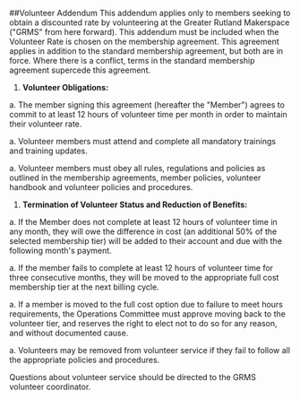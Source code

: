 ##Volunteer Addendum
This addendum applies only to members seeking to obtain a discounted rate by volunteering at the Greater Rutland Makerspace ("GRMS" from here forward).  This addendum must be included when the Volunteer Rate is chosen on the membership agreement.  This agreement applies in addition to the standard membership agreement, but both are in force.  Where there is a conflict, terms in the standard membership agreement supercede this agreement.

1. **Volunteer Obligations:**

  a. The member signing this agreement (hereafter the "Member") agrees to commit to at least 12 hours of volunteer time per month in order to maintain their volunteer rate.
  
  a. Volunteer members must attend and complete all mandatory trainings and training updates.
  
  a. Volunteer members must obey all rules, regulations and policies as outlined in the membership agreements, member policies, volunteer handbook and volunteer policies and procedures.
  
1. **Termination of Volunteer Status and Reduction of Benefits:**
  
  a. If the Member does not complete at least 12 hours of volunteer time in any month, they will owe the difference in cost (an additional 50% of the selected membership tier) will be added to their account and due with the following month's payment.  

  a. If the member fails to complete at least 12 hours of volunteer time for three consecutive months, they will be moved to the appropriate full cost membership tier at the next billing cycle.
  
  a. If a member is moved to the full cost option due to failure to meet hours requirements, the Operations Committee must approve moving back to the volunteer tier, and reserves the right to elect not to do so for any reason, and without documented cause.

  a. Volunteers may be removed from volunteer service if they fail to follow all the appropriate policies and procedures.

Questions about volunteer service should be directed to the GRMS volunteer coordinator.
